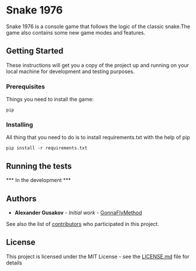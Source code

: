 # Snake 1976

Snake 1976 is a console game that follows the logic of the classic snake.The game also contains some new game modes and features.

## Getting Started

These instructions will get you a copy of the project up and running on your local machine for development and testing purposes.

### Prerequisites

Things you need to install the game:

```
pip
```

### Installing

All thing that you need to do is to install requirements.txt with the help of pip 

```
pip install -r requirements.txt
```

## Running the tests

*** In the development ***

## Authors

* **Alexander Gusakov** - *Initial work* - [GonnaFlyMethod](https://github.com/GonnaFlyMethod)

See also the list of [contributors](https://github.com/GonnaFlyMethod/snake1976-win/graphs/contributors/) who participated in this project.

## License

This project is licensed under the MIT License - see the [LICENSE.md]([https://github.com/GonnaFlyMethod/snake1976-win/blob/master/LICENSE) file for details
